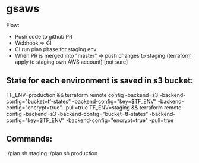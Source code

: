 # gsaws

Flow:
* Push code to github PR
* Webhook => CI
* CI run plan phase for staging env
* When PR is merged into "master" => push changes to staging (terraform apply to staging own AWS account) [not sure]


State for each environment is saved in s3 bucket:
-------------------------------------------------
TF_ENV=production && terraform remote config -backend=s3 -backend-config="bucket=tf-states" -backend-config="key=$TF_ENV" -backend-config="encrypt=true" -pull=true
TF_ENV=staging && terraform remote config -backend=s3 -backend-config="bucket=tf-states" -backend-config="key=$TF_ENV" -backend-config="encrypt=true" -pull=true


Commands:
---------
./plan.sh staging
./plan.sh production